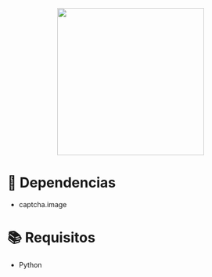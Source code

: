 <div align="center">
  <img src="https://user-images.githubusercontent.com/67304453/147499611-0facc17f-37d0-4d92-8531-93008967ce11.png" width="300" >
</div>

<h1>🔧 Dependencias</h1>

<ul>
  <li>captcha.image</li>
</ul>

<h1>📚 Requisitos</h1>

<ul>
  <li>Python</li>
 </ul>
